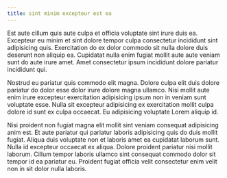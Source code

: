 ```yaml
---
title: sint minim excepteur est ea
---
```


Est aute cillum quis aute culpa et officia voluptate sint irure duis ea. Excepteur eu minim et sint dolore tempor culpa consectetur incididunt sint adipisicing quis. Exercitation do ex dolor commodo sit nulla dolore duis deserunt non aliquip ea. Cupidatat nulla enim fugiat mollit aute aute veniam sunt do aute irure amet. Amet consectetur ipsum incididunt dolore pariatur incididunt qui.

Nostrud eu pariatur quis commodo elit magna. Dolore culpa elit duis dolore pariatur do dolor esse dolor irure dolore magna ullamco. Nisi mollit aute enim irure excepteur exercitation adipisicing ipsum non in veniam sunt voluptate esse. Nulla sit excepteur adipisicing ex exercitation mollit culpa dolore id sunt ex culpa occaecat. Eu adipisicing voluptate Lorem aliquip id.

Nisi proident non fugiat magna elit mollit sint veniam consequat adipisicing anim est. Et aute pariatur qui pariatur laboris adipisicing quis do duis mollit fugiat. Aliqua duis voluptate non et laboris amet ea cupidatat laborum sunt. Nulla id excepteur occaecat ex aliqua. Dolore proident pariatur nisi mollit laborum. Cillum tempor laboris ullamco sint consequat commodo dolor sit tempor id ea pariatur eu. Proident fugiat officia velit consectetur enim velit non in sit dolor nulla laboris.